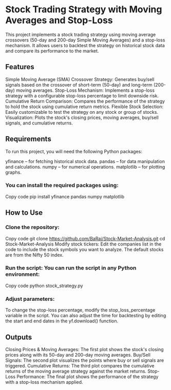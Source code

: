 # Stock Trading Strategy with Moving Averages and Stop-Loss
This project implements a stock trading strategy using moving average crossovers (50-day and 200-day Simple Moving Averages) and a stop-loss mechanism. It allows users to backtest the strategy on historical stock data and compare its performance to the market.

## Features
Simple Moving Average (SMA) Crossover Strategy: Generates buy/sell signals based on the crossover of short-term (50-day) and long-term (200-day) moving averages.
Stop-Loss Mechanism: Implements a stop-loss strategy with a configurable stop-loss percentage to limit downside risk.
Cumulative Return Comparison: Compares the performance of the strategy to hold the stock using cumulative return metrics.
Flexible Stock Selection: Easily customizable to test the strategy on any stock or group of stocks.
Visualization: Plots the stock's closing prices, moving averages, buy/sell signals, and cumulative returns.

## Requirements
To run this project, you will need the following Python packages:

yfinance – for fetching historical stock data.
pandas – for data manipulation and calculations.
numpy – for numerical operations.
matplotlib – for plotting graphs.

### You can install the required packages using:

Copy code
pip install yfinance pandas numpy matplotlib

## How to Use
### Clone the repository:

Copy code
git clone https://github.com/BaRaj/Stock-Market-Analysis.git
cd Stock-Market-Analysis
Modify stock tickers: Edit the companies list in the code to include the stock symbols you want to analyze. The default stocks are from the Nifty 50 index.

### Run the script: You can run the script in any Python environment:


Copy code
python stock_strategy.py
### Adjust parameters:
To change the stop-loss percentage, modify the stop_loss_percentage variable in the script.
You can also adjust the time for backtesting by editing the start and end dates in the yf.download() function.

## Outputs
Closing Prices & Moving Averages: The first plot shows the stock's closing prices along with its 50-day and 200-day moving averages.
Buy/Sell Signals: The second plot visualizes the points where buy or sell signals are triggered.
Cumulative Returns: The third plot compares the cumulative returns of the moving average strategy against the market returns.
Stop-Loss Performance: The final plot shows the performance of the strategy with a stop-loss mechanism applied.
